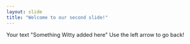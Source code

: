 ```yaml
---
layout: slide
title: "Welcome to our second slide!"
---
```

Your text "Something Witty added here"
Use the left arrow to go back!
